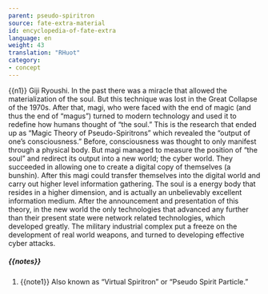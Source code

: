 ```yaml
---
parent: pseudo-spiritron
source: fate-extra-material
id: encyclopedia-of-fate-extra
language: en
weight: 43
translation: "RHuot"
category:
- concept
---
```


{{n1}}
Giji Ryoushi.
In the past there was a miracle that allowed the materialization of the soul. But this technique was lost in the Great Collapse of the 1970s. After that, magi, who were faced with the end of magic (and thus the end of “magus”) turned to modern technology and used it to redefine how humans thought of “the soul.”
This is the research that ended up as “Magic Theory of Pseudo-Spiritrons” which revealed the “output of one’s consciousness.”
Before, consciousness was thought to only manifest through a physical body. But magi managed to measure the position of “the soul” and redirect its output into a new world; the cyber world. They succeeded in allowing one to create a digital copy of themselves (a bunshin).
After this magi could transfer themselves into the digital world and carry out higher level information gathering.
The soul is a energy body that resides in a higher dimension, and is actually an unbelievably excellent information medium.
After the announcement and presentation of this theory, in the new world the only technologies that advanced any further than their present state were network related technologies, which developed greatly.
The military industrial complex put a freeze on the development of real world weapons, and turned to developing effective cyber attacks.

##### {{notes}}

1. {{note1}} Also known as “Virtual Spiritron” or “Pseudo Spirit Particle.”
